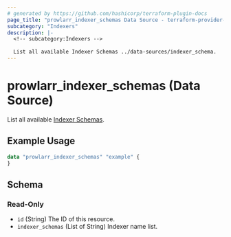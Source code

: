 ```yaml
---
# generated by https://github.com/hashicorp/terraform-plugin-docs
page_title: "prowlarr_indexer_schemas Data Source - terraform-provider-prowlarr"
subcategory: "Indexers"
description: |-
  <!-- subcategory:Indexers -->
  
  List all available Indexer Schemas ../data-sources/indexer_schema.
---
```


# prowlarr_indexer_schemas (Data Source)

<!-- subcategory:Indexers -->
List all available [Indexer Schemas](../data-sources/indexer_schema).

## Example Usage

```terraform
data "prowlarr_indexer_schemas" "example" {
}
```

<!-- schema generated by tfplugindocs -->
## Schema

### Read-Only

- `id` (String) The ID of this resource.
- `indexer_schemas` (List of String) Indexer name list.


